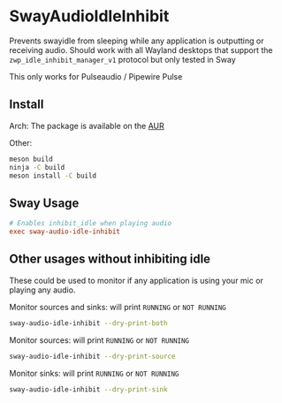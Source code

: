 # SwayAudioIdleInhibit

Prevents swayidle from sleeping while any application is outputting or
receiving audio. Should work with all Wayland desktops that support the
`zwp_idle_inhibit_manager_v1` protocol but only tested in Sway

This only works for Pulseaudio / Pipewire Pulse

## Install

Arch:
The package is available on the [AUR](https://aur.archlinux.org/packages/sway-audio-idle-inhibit-git/)

Other:

```zsh
meson build
ninja -C build
meson install -C build
```

## Sway Usage

```ini
# Enables inhibit_idle when playing audio
exec sway-audio-idle-inhibit
```

## Other usages without inhibiting idle

These could be used to monitor if any application is using your mic or playing
any audio.

Monitor sources and sinks: will print `RUNNING` or `NOT RUNNING`

```zsh
sway-audio-idle-inhibit --dry-print-both
```

Monitor sources: will print `RUNNING` or `NOT RUNNING`

```zsh
sway-audio-idle-inhibit --dry-print-source
```

Monitor sinks: will print `RUNNING` or `NOT RUNNING`

```zsh
sway-audio-idle-inhibit --dry-print-sink
```
